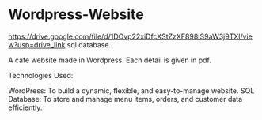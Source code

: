 # Wordpress-Website

https://drive.google.com/file/d/1DOvp22xiDfcXStZzXF898IS9aW3j9TXl/view?usp=drive_link sql database.

A cafe website made in Wordpress. Each detail is given in pdf. 

Technologies Used:

WordPress: To build a dynamic, flexible, and easy-to-manage website.
SQL Database: To store and manage menu items, orders, and customer data efficiently.
